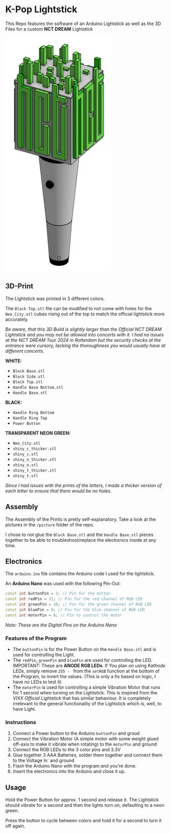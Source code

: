 # K-Pop Lightstick
This Repo features the software of an Arduino Lightstick as well as the 3D Files for a custom **NCT DREAM** Lightstick

![Alt text](/pictures/lightstick_top3d.png)

## 3D-Print
The Lightstick was printed in 3 different colors.

The `Block Top.stl` file can be modified to not come with holes for the `Neo_City.stl` cubes rising out of the top to match the official lightstick more accurately.

*Be aware, that this 3D Build is slightly larger than the Official NCT DREAM Lightstick and you may not be allowed into concerts with it. I had no issues at the NCT DREAM Tour 2024 in Rotterdam but the security checks at the entrance were cursory, lacking the thoroughness you would usually have at different concerts.*

**WHITE:**
- `Block Base.stl`
- `Block Side.stl`
- `Block Top.stl`
- `Handle Base Bottom.stl`
- `Handle Base.stl`

**BLACK:**
- `Handle Ring Bottom`
- `Handle Ring Top`
- `Power Button`

**TRANSPARENT NEON GREEN:**
- `Neo_City.stl`
- `shiny_c_thicker.stl`
- `shiny_c.stl`
- `shiny_n_thicker.stl`
- `shiny_n.stl`
- `shiny_t_thicker.stl`
- `shiny_t.stl`

*Since I had issues with the prints of the letters, I made a thicker version of each letter to ensure that there would be no holes.*

## Assembly
The Assembly of the Prints is pretty self-explanatory. Take a look at the pictures in the `/picture` folder of the repo.

I chose to not glue the `Block Base.stl` and the `Handle Base.stl` pieces together to be able to troubleshoot/replace the electronics inside at any time.

## Electronics
The `arduino.ino` file contains the Arduino code I used for the lightstick.

An **Arduino Nano** was used with the following Pin-Out:
```cpp
const int buttonPin = 2; // Pin for the button
const int redPin = 11; // Pin for the red channel of RGB LED
const int greenPin = 10; // Pin for the green channel of RGB LED
const int bluePin = 9; // Pin for the blue channel of RGB LED
const int motorPin = 8; // Pin to control the motor
```
*Note: These are the Digital Pins on the Arduino Nano*

### Features of the Program
- The `buttonPin` is for the Power Button on the `Handle Base.stl` and is used for controlling the Light.
- The `redPin`, `greenPin` and `bluePin` are used for controlling the LED. IMPORTANT: These are **ANODE RGB LEDs**. If You plan on using *Kathode LEDs*, simply remove `255 - ` from the `setRGB` function at the bottom of the Program, to invert the values. (This is only a fix based on logic, I have no LEDs to test it)
- The `motorPin` is used for controlling a simple Vibration Motor that runs for 1 second when turning on the Lightstick. This is inspired from the *VIXX Official Lightstick* that has similar behaviour. It is completely irrelevant to the general functionality of the Lightstick which is, well, to have Light.

### Instructions
1. Connect a Power button to the Arduino `buttonPin` and groud
2. Connect the Vibration Motor (A simple motor with some weight glued off-axis to make it vibrate when rotating) to the `motorPin` and ground
3. Connect the RGB LEDs to the 3 color pins and 3.3V
4. Glue together 3 AAA Batteries, solder them together and connect them to the Voltage In` and ground
5. Flash the Arduino Nano with the program and you're done.
6. Insert the electronics into the Arduino and close it up.

## Usage
Hold the Power Button for approx. 1 second and release it. The Lightstick should vibrate for a second and then the lights turn on, defaulting to a neon green.

Press the button to cycle between colors and hold it for a second to turn it off again.
